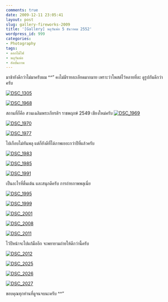 ```yaml
---
comments: true
date: 2009-12-11 23:05:41
layout: post
slug: gallery-fireworks-2009
title: '[Gallery] พลุวันพ่อ 5 ธันวาคม 2552'
wordpress_id: 999
categories:
- Photography
tags:
- ดอกไม้ไฟ
- พลุวันพ่อ
- อัลบั้มภาพ
---
```


มาช้ายังดีกว่าไม่มาครับผม ^^” คงไม่มีรายละเอียดมากมาย เพราะว่าโพสต์ไว้หลายที่ละ ดูรูปกันดีกว่าครับ



[![DSC_1305](http://www.armno.in.th/wp-content/uploads/2009/12/DSC_1305_thumb1.jpg)](http://www.armno.in.th/wp-content/uploads/2009/12/DSC_13051.jpg)



[![DSC_1968](http://www.armno.in.th/wp-content/uploads/2009/12/DSC_1968_thumb1.jpg)](http://www.armno.in.th/wp-content/uploads/2009/12/DSC_19681.jpg)



สถานที่ก็คือ สวนเฉลิมพระเกียรติฯ ราชพฤกษ์ 2549 เชียงใหม่ครับ
[![DSC_1969](http://www.armno.in.th/wp-content/uploads/2009/12/DSC_1969_thumb1.jpg)](http://www.armno.in.th/wp-content/uploads/2009/12/DSC_19691.jpg)



[![DSC_1970](http://www.armno.in.th/wp-content/uploads/2009/12/DSC_1970_thumb1.jpg)](http://www.armno.in.th/wp-content/uploads/2009/12/DSC_19701.jpg)



[![DSC_1977](http://www.armno.in.th/wp-content/uploads/2009/12/DSC_1977_thumb1.jpg)](http://www.armno.in.th/wp-content/uploads/2009/12/DSC_19771.jpg)



ไปเกือบไม่ทันพลุ แต่ก็ยังดีที่ได้ภาพเยอะกว่าปีที่แล้วครับ



[![DSC_1983](http://www.armno.in.th/wp-content/uploads/2009/12/DSC_1983_thumb1.jpg)](http://www.armno.in.th/wp-content/uploads/2009/12/DSC_19831.jpg)



[![DSC_1985](http://www.armno.in.th/wp-content/uploads/2009/12/DSC_1985_thumb1.jpg)](http://www.armno.in.th/wp-content/uploads/2009/12/DSC_19851.jpg)



[![DSC_1991](http://www.armno.in.th/wp-content/uploads/2009/12/DSC_1991_thumb1.jpg)](http://www.armno.in.th/wp-content/uploads/2009/12/DSC_19911.jpg)



เป็นอะไรที่ตื่นเต้น และสนุกดีครับ การถ่ายภาพพลุเนี่ย



[![DSC_1995](http://www.armno.in.th/wp-content/uploads/2009/12/DSC_1995_thumb1.jpg)](http://www.armno.in.th/wp-content/uploads/2009/12/DSC_19951.jpg)



[![DSC_1999](http://www.armno.in.th/wp-content/uploads/2009/12/DSC_1999_thumb1.jpg)](http://www.armno.in.th/wp-content/uploads/2009/12/DSC_19991.jpg)



[![DSC_2001](http://www.armno.in.th/wp-content/uploads/2009/12/DSC_2001_thumb1.jpg)](http://www.armno.in.th/wp-content/uploads/2009/12/DSC_20011.jpg)



[![DSC_2008](http://www.armno.in.th/wp-content/uploads/2009/12/DSC_2008_thumb1.jpg)](http://www.armno.in.th/wp-content/uploads/2009/12/DSC_20081.jpg)



[![DSC_2011](http://www.armno.in.th/wp-content/uploads/2009/12/DSC_2011_thumb1.jpg)](http://www.armno.in.th/wp-content/uploads/2009/12/DSC_20111.jpg)



ไว้ปีหน้าจะไปแก้มืออีก จะพยายามถ่ายให้ดีกว่านี้ครับ



[![DSC_2012](http://www.armno.in.th/wp-content/uploads/2009/12/DSC_2012_thumb1.jpg)](http://www.armno.in.th/wp-content/uploads/2009/12/DSC_20121.jpg)



[![DSC_2025](http://www.armno.in.th/wp-content/uploads/2009/12/DSC_2025_thumb1.jpg)](http://www.armno.in.th/wp-content/uploads/2009/12/DSC_20251.jpg)



[![DSC_2026](http://www.armno.in.th/wp-content/uploads/2009/12/DSC_2026_thumb1.jpg)](http://www.armno.in.th/wp-content/uploads/2009/12/DSC_20261.jpg)



[![DSC_2027](http://www.armno.in.th/wp-content/uploads/2009/12/DSC_2027_thumb1.jpg)](http://www.armno.in.th/wp-content/uploads/2009/12/DSC_20271.jpg)



ขอบคุณทุกท่านที่ดูจนจบนะครับ ^^”
